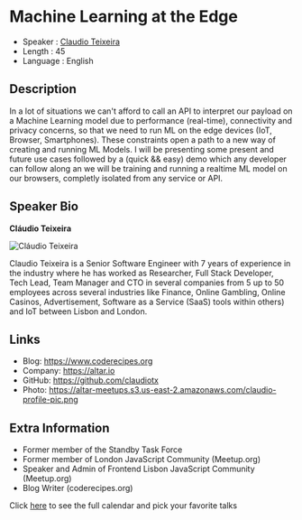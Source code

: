 Machine Learning at the Edge
=================================================

* Speaker   : [Claudio Teixeira](https://pixels.camp/claudiotx)
* Length    : 45
* Language  : English

Description
-----------

In a lot of situations we can't afford to call an API to interpret our payload on a Machine Learning model due to performance (real-time), connectivity and privacy concerns, so that we need to run ML on the edge devices (IoT, Browser, Smartphones). These constraints open a path to a new way of creating and running ML Models. I will be presenting some present and future use cases followed by a (quick && easy) demo which any developer can follow along an we will be training and running a realtime ML model on our browsers, completly isolated from any service or API.

Speaker Bio
-----------

**Cláudio Teixeira**

![Cláudio Teixeira](https://raw.githubusercontent.com/PixelsCamp/talks/master/img/claudio_teixeira.jpg)

Claudio Teixeira is a Senior Software Engineer with 7 years of experience in the industry where he has worked as Researcher, Full Stack Developer, Tech Lead, Team Manager and CTO in several companies from 5 up to 50 employees across several industries like Finance, Online Gambling, Online Casinos, Advertisement, Software as a Service (SaaS) tools within others) and IoT between Lisbon and London.

Links
-----

* Blog: https://www.coderecipes.org
* Company: https://altar.io
* GitHub: https://github.com/claudiotx
* Photo: https://altar-meetups.s3.us-east-2.amazonaws.com/claudio-profile-pic.png

Extra Information
-----------------

- Former member of the Standby Task Force
- Former member of London JavaScript Community (Meetup.org)
- Speaker and Admin of Frontend Lisbon JavaScript Community (Meetup.org)
- Blog Writer (coderecipes.org)

Click [here][1] to see the full calendar and pick your favorite talks

[1]: https://pixels.camp/schedule/
